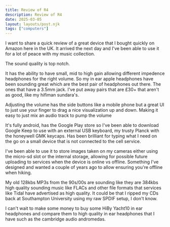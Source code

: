 ```yaml
---
title: Review of R4
description: Review of R4
date: 2025-03-05
layout: layouts/post.njk
tags: ["computers"]
---
```


I want to share a quick review of a great device that I bought quickly on Amazon here in the UK. It arrived the next day and I've been able to use it for a lot of peace with my music collection. 

The sound quality is top notch.

It has the ability to have small, mid to high gain allowing different impedence headphones for the right volume. So my in ear apple headphones have been sounding great which are the best pair of headphones out there. The ones that have a 3.5mm jack. I've put away pairs that are £30+ that aren't as good, like my hifiman sundara's.

Adjusting the volume has the side buttons like a mobile phone but a great UI to just use your finger to drag a nice visualization up and down. Making it easy to just mix an audio track to pump the volume 

It's fully android, has the Google Play store so I've been able to download Google Keep to use with an external USB keyboard, my trusty Planck with the honeywell GMK keycaps. Has been brilliant for typing what I need on the go on a small device that is not connected to the cell service.

I've been able to use it to store images taken on my cameras either using the micro-sd slot or the internal storage, allowing for possible future uploading to services when the device is online vs offline. Something I've designed and wanted a couple of years ago to allow ensuring you're offline when hiking.

My old 128kbs MP3s from the 90s/00s are sounding like they are 384kbs high quality sounding music like FLACs and other file formats that services like Tidal have advertised as high quality. It could be that I ripped my CDs back at Southampton University using my raw SPDIF setup, I don't know.

I can't wait to make some money to buy some HiBy Yacht10 in ear headphones and compare them to high quality in ear headphones that I have such as the cambridge audio andromedas.
